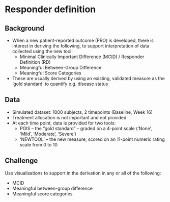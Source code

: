 # Responder definition

## Background

- When a new patient-reported outcome (PRO) is developed, there is interest in deriving the following, to support interpretation of data collected using the new tool:
  - Minimal Clinically Important Difference (MCID) / Responder Definition (RD)
  - Meaningful Between-Group Difference
  - Meaningful Score Categories
- These are usually derived by using an existing, validated measure as the ‘gold standard’ to quantify e.g. disease status


## Data

- Simulated dataset: 1000 subjects, 2 timepoints (Baseline, Week 16)
- Treatment allocation is not important and not provided
- At each time point, data is provided for two tools:
  - PGIS – the “gold standard” – graded on a 4-point scale (‘None’, ‘Mild’, ‘Moderate’, ‘Severe’)
  - ‘NEWTOOL’ – the new measure, scored on an 11-point numeric rating scale from 0 to 10

## Challenge

Use visualisations to support in the derivation in any or all of the following:

- MCID
- Meaningful between-group difference
- Meaningful score categories